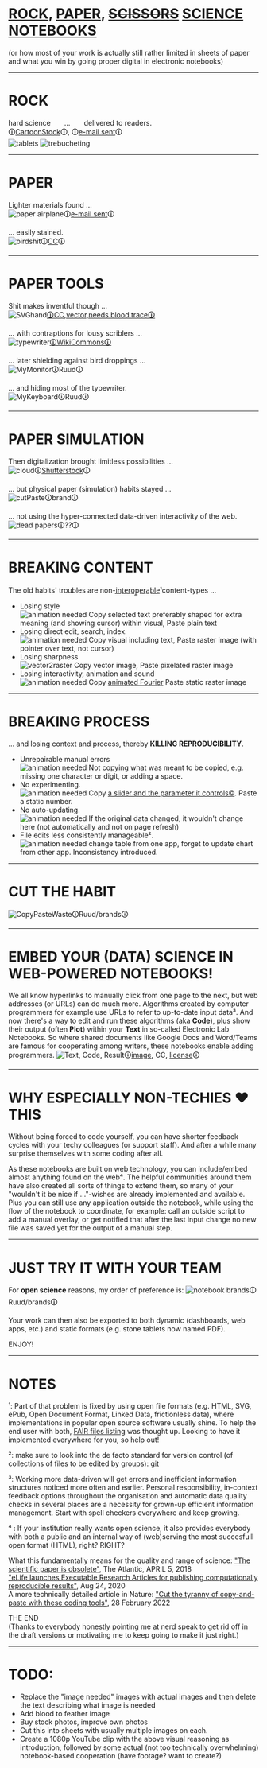 # [ROCK](#how-the-very-first-rock-hard-science-documents-were-made-cartoonstock), [PAPER](#luckily-lighter-materials-were-soon-found-e-mail-sent), [~~SCISSORS~~](#then-digitalization-brought-limitless-possibilities-shutterstock) [SCIENCE NOTEBOOKS](#embed-your-data-science-in-a-web-powered-notebook-instead)<br>
(or how most of your work is actually still rather limited in sheets of paper and what you win by going proper digital in electronic notebooks)

---

# ROCK
hard science&nbsp;&nbsp;&nbsp;&nbsp;&nbsp;&nbsp;&nbsp;…&nbsp;&nbsp;&nbsp;&nbsp;&nbsp;&nbsp;&nbsp;delivered to readers.<br>
🛈[CartoonStock](https://www.cartoonstock.com/search?type=images&keyword=backup&page=4&expanded=CS370071)🛈, 🛈[e-mail sent](https://www.toonpool.com/cartoons/Send%20email_38040)🛈<br>
![tablets](https://s3.amazonaws.com/lowres.cartoonstock.com/technology-backup-backed_up-spare-history-caves-shr1435_low.jpg)
![trebucheting](https://www.toonpool.com/user/3107/files/send_email_380405.jpg)

---

# PAPER
Lighter materials found …<br>![paper airplane](https://www.pngitem.com/pimgs/m/31-317183_painted-paper-plane-hand-png-download-free-clipart.png)🛈[e-mail sent](https://www.pngitem.com/middle/hTooJT_heart-we-it-paper-airplane-white-clipart-paper/)🛈

… easily stained.<br>![birdshit](https://www.nicepng.com/png/detail/147-1472116_royalty-free-collection-of-high-quality-free-cliparts.png)🛈[CC](https://pngset.com/download-free-png-elnos)🛈

---

# PAPER TOOLS

Shit makes inventful though …<br><!--![feather pen](https://encrypted-tbn0.gstatic.com/images?q=tbn:ANd9GcQF8SI83PV8vXV1DoUtGe4-wt_IT3Bq7BGJ6RVZlUnh64Azp9eGOwRd7vzZUaIzrqte6Ik&usqp=CAU)-->![SVGhand](https://freesvg.org/img/1575645791feather-quil-freesvg.org.png)[🛈CC,vector,needs blood trace🛈](https://freesvg.org/hand-with-a-quill)

… with contraptions for lousy scriblers …<br>![typewriter](https://upload.wikimedia.org/wikipedia/commons/4/41/Remington_typewriter_1907_%2803%29.jpg)[🛈WikiCommons🛈](https://commons.wikimedia.org/wiki/File:Remington_typewriter_1907_(03).jpg)

… later shielding against bird droppings …<br><!--![monitor](https://thumbs.dreamstime.com/z/old-retro-crt-monitor-display-blank-white-screen-isolated-background-162226372.jpg)
-->![MyMonitor](IMG_20220309_114247129.jpg)🛈Ruud🛈

… and hiding most of the typewriter.<br><!--![keyboard](https://content.instructables.com/ORIG/FOT/CW6G/HPFZZGBK/FOTCW6GHPFZZGBK.jpg?auto=webp)-->![MyKeyboard](IMG_20220309_115605800_HDR.jpg)🛈Ruud🛈

---

# PAPER SIMULATION

Then digitalization brought limitless possibilities …<br>![cloud](https://images.theconversation.com/files/243663/original/file-20181102-83644-b06itk.jpg?ixlib=rb-1.1.0&q=45&auto=format&w=1356&h=668&fit=crop)🛈[Shutterstock](https://www.shutterstock.com/image-photo/white-cloud-blue-sky-111668297)🛈

… but physical paper (simulation) habits stayed …<br>![cutPaste](https://diy.bostik.com/sites/default/files/styles/square_crop/public/2020-10/Bostik-DIY-SouthAfrica-Stationery-Cut%27nPaste-40g%2Bscissors-product-teaser-600x600.jpg?itok=fLdeEB0t)🛈brand🛈

… not using the hyper-connected data-driven interactivity of the web.<br>![dead papers](deadpapers.jfif)🛈??🛈

---

# BREAKING CONTENT

The old habits' troubles are non-i̲n̲t̲e̲r̲o̲p̲e̲r̲a̲b̲l̲e̲¹content-types …
- Losing style<br>![animation needed](https://www.theromegroup.com/wp-content/uploads/2016/12/image-needed-300x200.png) Copy selected text preferably shaped for extra meaning (and showing cursor) within visual, Paste plain text
- Losing direct edit, search, index.<br>![animation needed](https://www.theromegroup.com/wp-content/uploads/2016/12/image-needed-300x200.png) Copy visual including text, Paste raster image (with pointer over text, not cursor)
- Losing sharpness<br>![vector2raster](https://logosbynick.com/wp-content/uploads/2019/10/vector-raster.png) Copy vector image, Paste pixelated raster image
- Losing interactivity, animation and sound<br>![animation needed](https://www.theromegroup.com/wp-content/uploads/2016/12/image-needed-300x200.png) Copy [animated Fourier](https://upload.wikimedia.org/wikipedia/commons/b/bd/Fourier_series_square_wave_circles_animation.svg) Paste static raster image

---

# BREAKING PROCESS

… and losing context and process, thereby **KILLING REPRODUCIBILITY**.
- Unrepairable manual errors<br>![animation needed](https://www.theromegroup.com/wp-content/uploads/2016/12/image-needed-300x200.png) Not copying what was meant to be copied, e.g. missing one character or digit, or adding a space.
- No experimenting.<br>![animation needed](https://www.theromegroup.com/wp-content/uploads/2016/12/image-needed-300x200.png) Copy [a slider and the parameter it controls©](http://moderndata.plot.ly/wp-content/uploads/2015/01/best_gif_ever.gif). Paste a static number.
- No auto-updating.<br>![animation needed](https://www.theromegroup.com/wp-content/uploads/2016/12/image-needed-300x200.png) If the original data changed, it wouldn't change here (not automatically and not on page refresh)
- File edits less consistently manageable².<br>![animation needed](https://www.theromegroup.com/wp-content/uploads/2016/12/image-needed-300x200.png) change table from one app, forget to update chart from other app. Inconsistency introduced.

---

# CUT THE HABIT

![CopyPasteWaste](CopyPasteWaste.png)🛈Ruud/brands🛈

---

# EMBED YOUR (DATA) SCIENCE IN WEB-POWERED NOTEBOOKS!
We all know hyperlinks to manually click from one page to the next, but web addresses (or URLs) can do much more. Algorithms created by computer programmers for example use URLs to refer to up-to-date input data³. And now there's a way to edit and run these algorithms (aka **Code**), plus show their output (often **Plot**) within your **Text** in so-called Electronic Lab Notebooks. So where shared documents like Google Docs and Word/Teams are famous for cooperating among writers, these notebooks enable adding programmers.
![Text, Code, Result](https://static.packt-cdn.com/products/9781789800265/graphics/assets/318443e2-2a55-4b0e-b59a-b89118d0b7ff.png)🛈[image](https://subscription.packtpub.com/book/data/9781789800265/1/ch01lvl1sec07/launching-a-jupyter-notebook), CC, [license](https://github.com/temporaer/tutorial_ml_gkbionics/blob/master/LICENSE)🛈

---

# WHY ESPECIALLY NON-TECHIES :heart: THIS

Without being forced to code yourself, you can have shorter feedback cycles with your techy colleagues (or support staff). And after a while many surprise themselves with some coding after all.

As these notebooks are built on web technology, you can include/embed almost anything found on the web⁴. The helpful communities around them have also created all sorts of things to extend them, so many of your "wouldn't it be nice if …"-wishes are already implemented and available. Plus you can still use any application outside the notebook, while using the flow of the notebook to coordinate, for example: call an outside script to add a manual overlay, or get notified that after the last input change no new file was saved yet for the output of a manual step.

---

# JUST TRY IT WITH YOUR TEAM

For **open science** reasons, my order of preference is:
![notebook brands](notebooks.png)🛈Ruud/brands🛈

Your work can then also be exported to both dynamic (dashboards, web apps, etc.) and static formats (e.g. stone tablets now named PDF).

ENJOY!

---

# NOTES

¹: Part of that problem is fixed by using open file formats (e.g. HTML, SVG, ePub, Open Document Format, Linked Data, frictionless data), where implementations in popular open source software usually shine. To help the end user with both, [FAIR files listing](https://github.com/steltenpower/FAIRfilesListing) was thought up. Looking to have it implemented everywhere for you, so help out!

²: make sure to look into the de facto standard for version control (of collections of files to be edited by groups): [git](https://thenewstack.io/tutorial-git-for-absolutely-everyone/)

³: Working more data-driven will get errors and inefficient information structures noticed more often and earlier. Personal responsibility, in-context feedback options throughout the organisation and automatic data quality checks in several places are a necessity for grown-up efficient information management. Start with spell checkers everywhere and keep growing.

⁴	: If your institution really wants open science, it also provides everybody with both a public and an internal way of (web)serving the most succesfull open format (HTML), right? RIGHT?

What this fundamentally means for the quality and range of science: ["The scientific paper is obsolete"](https://www.theatlantic.com/science/archive/2018/04/the-scientific-paper-is-obsolete/556676/), The Atlantic, APRIL 5, 2018<br>
["eLife launches Executable Research Articles for publishing computationally reproducible results"](https://elifesciences.org/for-the-press/eb096af1/elife-launches-executable-research-articles-for-publishing-computationally-reproducible-results), Aug 24, 2020<br>
A more technically detailed article in Nature: ["Cut the tyranny of copy-and-paste with these coding tools"](https://www.nature.com/articles/d41586-022-00563-z), 28 February 2022

THE END<br>
(Thanks to everybody honestly pointing me at nerd speak to get rid off in the draft versions or motivating me to keep going to make it just right.)

---

# TODO:
- Replace the "image needed" images with actual images and then delete the text describing what image is needed
- Add blood to feather image
- Buy stock photos, improve own photos
- Cut this into sheets with usually multiple images on each.
- Create a 1080p YouTube clip with the above visual reasoning as introduction, followed by some actual (not too technically overwhelming) notebook-based cooperation (have footage? want to create?)
